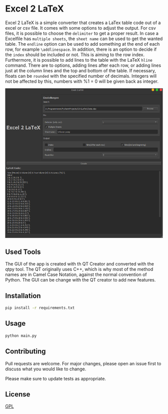 # Excel 2 LaTeX

Excel 2 LaTeX is a simple converter that creates a LaTex table code out of a excel or csv file. It comes with some options
to adjust the output. For csv files, it is possible to choose the `delimiter` to get a proper result. In case a Excelfile
has `multiple sheets`, the `sheet name` can be used to get the wanted table.  The `endline` option can be used to add something at the end of each row, for example `\addlinespace`.
In addition, there is an option to decide if the `index` should be included or not. This is aiming to the row index.
Furthermore, it is possible to add lines to the table with the LaTeX `hline` command. There are to options, adding lines after each row, or adding lines just at the column lines and the 
top and bottom of the table. If necessary, floats can be `rounded` with the specified number of decimals. Integers will not be
affected by this, numbers with %1 = 0 will be given back as integer.

![img.png](img.png)
## Used Tools

The GUI of the app is created with th QT Creator and converted with the qtpy tool. The QT originally uses C++, which is why
most of the method names are in Camel Case Notation, against the normal convention of Python.
The GUI can be change with the QT creator to add new features.

## Installation



```bash
pip install -r requirements.txt
```

## Usage

```python
python main.py
```
## Contributing
Pull requests are welcome. For major changes, please open an issue first to discuss what you would like to change.

Please make sure to update tests as appropriate.

## License
[GPL](https://www.gnu.org/licenses/why-not-lgpl.html)

